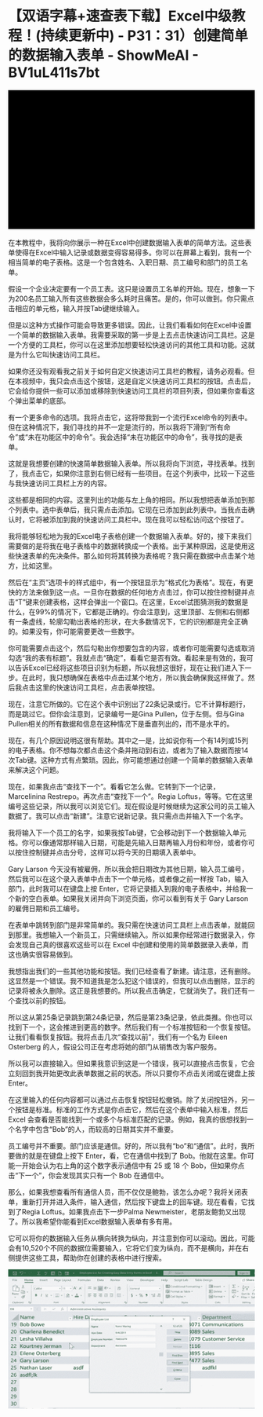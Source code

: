 # 【双语字幕+速查表下载】Excel中级教程！(持续更新中) - P31：31）创建简单的数据输入表单 - ShowMeAI - BV1uL411s7bt

![](img/a18b75534e26759034413ca73cb283ed_0.png)

在本教程中，我将向你展示一种在Excel中创建数据输入表单的简单方法。这些表单使得在Excel中输入记录或数据变得容易得多。你可以在屏幕上看到，我有一个相当简单的电子表格。这是一个包含姓名、入职日期、员工编号和部门的员工名单。

假设一个企业决定要有一个员工表。这只是设置员工名单的开始。现在，想象一下为200名员工输入所有这些数据会多么耗时且痛苦。是的，你可以做到。你只需点击相应的单元格，输入并按Tab键继续输入。

但是以这种方式操作可能会导致更多错误。因此，让我们看看如何在Excel中设置一个简单的数据输入表单。我需要采取的第一步是上去点击快速访问工具栏。这是一个方便的工具栏，你可以在这里添加想要轻松快速访问的其他工具和功能。这就是为什么它叫快速访问工具栏。

如果你还没有观看我之前关于如何自定义快速访问工具栏的教程，请务必观看。但在本视频中，我只会点击这个按钮，这是自定义快速访问工具栏的按钮。点击后，它会给你提供一些可以添加或移除到快速访问工具栏的项目列表，但如果你查看这个弹出菜单的底部。

有一个更多命令的选项。我将点击它，这将带我到一个流行Excel命令的列表中。但在这种情况下，我们寻找的并不一定是流行的，所以我将下滑到“所有命令”或“未在功能区中的命令”。我会选择“未在功能区中的命令”，我寻找的是表单。

这就是我想要创建的快速简单数据输入表单。所以我将向下浏览，寻找表单。找到了，我点击它，如果你注意到右侧已经有一些项目。在这个列表中，比较一下这些与我快速访问工具栏上方的内容。

这些都是相同的内容。这里列出的功能与左上角的相同。所以我想把表单添加到那个列表中。选中表单后，我只需点击添加。它现在已添加到此列表中。当我点击确认时，它将被添加到我的快速访问工具栏中。现在我可以轻松访问这个按钮了。

我将能够轻松地为我的Excel电子表格创建一个数据输入表单。好的，接下来我们需要做的是将我在电子表格中的数据转换成一个表格。出于某种原因，这是使用这些快速表单的先决条件。那么如何将其转换为表格呢？我只需在数据中点击某个地方，比如这里。

然后在“主页”选项卡的样式组中，有一个按钮显示为“格式化为表格”。现在，有更快的方法来做到这一点。一旦你在数据的任何地方点击过，你可以按住控制键并点击“T”键来创建表格，这样会弹出一个窗口。在这里，Excel试图猜测我的数据是什么，在99%的情况下，它都是正确的。你会注意到，这里顶部、左侧和右侧都有一条虚线，轮廓勾勒出表格的形状，在大多数情况下，它的识别都是完全正确的。如果没有，你可能需要更改一些数字。

你可能需要点击这个，然后勾勒出你想要包含的内容，或者你可能需要勾选或取消勾选“我的表有标题”。我就点击“确定”，看看它是否有效。看起来是有效的，我可以告诉Excel已经将这些项目识别为标题，所以我想这很好，现在让我们进入下一步。在此时，我只想确保在表格中点击过某个地方，所以我会确保我这样做了。然后我点击这里的快速访问工具栏，点击表单按钮。

现在，注意它所做的。它在这个表中识别出了22条记录或行。它不计算标题行，而是跳过它。但你会注意到，记录编号一是Gina Pullen，位于左侧。但与Gina Pullen相关的所有数据和信息在这种情况下是垂直列出的，而不是水平的。

现在，有几个原因说明这很有帮助。其中之一是，比如说你有一个有14列或15列的电子表格。你不想每次都点击这个条并拖动到右边，或者为了输入数据而按14次Tab键。这种方式有点繁琐。因此，你可能想通过创建一个简单的数据输入表单来解决这个问题。

现在，如果我点击“查找下一个”。看看它怎么做。它转到下一个记录，Marcelinina Restrepo。再次点击“查找下一个”。Regia Loftus，等等。它在这里编号这些记录，所以我可以浏览它们。现在假设是时候继续为这家公司的员工输入数据了。我可以点击“新建”。注意它说新记录。我只需点击并输入下一个名字。

我将输入下一个员工的名字，如果我按Tab键，它会移动到下一个数据输入单元格。你可以像通常那样输入日期，可能是先输入日期再输入月份和年份，或者你可以按住控制键并点击分号，这样可以将今天的日期填入表单中。

Gary Larson 今天没有被雇佣，所以我会把日期改为其他日期，输入员工编号，然后我可以在这个录入表单中点击下一个单元格，或者像之前一样按 Tab，输入部门，此时我可以在键盘上按 Enter，它将记录插入到我的电子表格中，并给我一个新的空白表单。如果我关闭并向下浏览页面，你可以看到有关于 Gary Larson 的雇佣日期和员工编号。

在表单中跳转到部门是非常简单的。我只需在快速访问工具栏上点击表单，就能回到那里。我想输入一个新员工，只需继续输入。所以如果你经常进行数据录入，你会发现自己真的很喜欢这些可以在 Excel 中创建和使用的简单数据录入表单，而这也确实很容易做到。

我想指出我们的一些其他功能和按钮。我们已经查看了新建。请注意，还有删除。这显然是一个错误。我不知道我是怎么犯这个错误的，但我可以点击删除，显示的记录将被永久删除。这正是我想要的。所以我点击确定，它就消失了。我们还有一个查找以前的按钮。

所以这从第25条记录跳到第24条记录，然后是第23条记录，依此类推。你也可以找到下一个，这会推进到更高的数字。然后我们有一个标准按钮和一个恢复按钮。让我们看看恢复按钮。我将点击几次“查找以前”，我们有一个名为 Eileen Osterberg 的人，假设公司正在考虑将她的部门从销售改为客户服务。

所以我可以直接输入。但如果我意识到这是一个错误，我可以直接点击恢复，它会立刻回到我开始更改此表单数据之前的状态。所以只要你不点击关闭或在键盘上按 Enter。

在这里输入的任何内容都可以通过点击恢复按钮轻松撤销。除了关闭按钮外，另一个按钮是标准。标准的工作方式是你点击它，然后在这个表单中输入标准，然后 Excel 会查看是否能找到一个或多个与标准匹配的记录。例如，我真的很想找到一个名字中包含“Bob”的人，而较高的日期其实并不重要。

员工编号并不重要。部门应该是通信。好的，所以我有“bo”和“通信”。此时，我所要做的就是在键盘上按下 Enter，看，它在通信中找到了 Bob。他就在这里。你可能一开始会认为右上角的这个数字表示通信中有 25 或 18 个 Bob，但如果你点击“下一个”，你会发现其实只有一个 Bob 在通信中。

那么，如果我想查看所有通信人员，而不仅仅是鲍勃，该怎么办呢？我将关闭表单，重新打开并进入条件，输入通信，然后按下键盘上的回车键。现在看看，它找到了Regia Loftus。如果我点击下一步Palma Newmeister，老朋友鲍勃又出现了。所以我希望你能看到Excel数据输入表单有多有用。

它可以将你的数据输入任务从横向转换为纵向，并注意到你可以滚动。因此，可能会有10,520个不同的数据位需要输入，它将它们变为纵向，而不是横向，并在右侧提供这些工具，帮助你在创建的表格中进行搜索。

![](img/a18b75534e26759034413ca73cb283ed_2.png)
